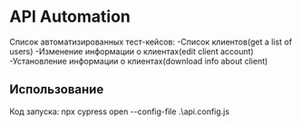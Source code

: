 # API Automation
Список автоматизированных тест-кейсов:
-Список клиентов(get a list of users)
-Изменение информации о клиентах(edit client account)
-Установление информации о клиентах(download info about client)
## Использование
Код запуска:
npx cypress open --config-file .\api.config.js
